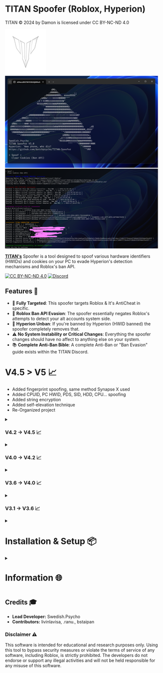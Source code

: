 # TITAN Spoofer (Roblox, Hyperion)

TITAN © 2024 by Damon is licensed under CC BY-NC-ND 4.0

![TITAN Spoofer](./Images/TITAN%20(Custom).png)
![TITAN Spoofer](./Images/STRIKE.png)
![TITAN Spoofer](./Images/V5.png)

**[TITAN's](https://discord.gg/yUWyvT9JyP)** Spoofer is a tool designed to spoof various hardware identifiers (HWIDs) and cookies on your PC to evade Hyperion's detection mechanisms and Roblox's ban API.

[![CC BY-NC-ND 4.0](https://img.shields.io/badge/License-CC%20BY--NC--ND%204.0-blue)](https://creativecommons.org/licenses/by-nc-nd/4.0/)
[![Discord](https://img.shields.io/badge/TITAN%201.5K%20Server%20Limit-7289DA?logo=discord&logoColor=white&label)](https://discord.gg/yUWyvT9JyP)

## Features 💎

- 🎯 **Fully Targeted**: This spoofer targets Roblox & It's AntiCheat in specific.
- 👤 **Roblox Ban API Evasion**: The spoofer essentially negates Roblox's attempts to detect your alt accounts system side.
- 🔐 **Hyperion Unban**: If you're banned by Hyperion (HWID banned) the spoofer completely removes that.
- ⚠️ **No System Instability or Critical Changes**: Everything the spoofer changes should have no affect to anything else on your system. 
- 📚 **Complete Anti-Ban Bible**: A complete Anti-Ban or "Ban Evasion" guide exists within the TITAN Discord.

# V4.5 > V5 📈

- Added fingerprint spoofing, same method Synapse X used
- Added CPUID, PC HWID, PDS, SID, HDD, CPU... spoofing
- Added string encryption
- Added self-elevation technique
- Re-Organized project

<details>
  <summary><h3>V4.2 -> V4.5 📈</h3></summary>

- Resolved issue where your Roblox mouse sense, volume & graphic settings would be changed after spoofing (Due to removal of GlobalXML) I've created a function to re-generate this post spoofing.
- Replaced NT Hook with Inlined
- Added more fallbacks
- Quality of Life

</details>

<details>
  <summary><h3>V4.0 -> V4.2 📈</h3></summary>

- Fixed errors where you'd have to install vcruntime or msvc dll's (C++ comp tools)
- Dynamically linked SQL3.dll (No need to keep it as an external file now)
- Removed SQL3.dll, no longer needed.

</details>

<details>
  <summary><h3>V3.6 -> V4.0 📈</h3></summary>

- Confirmed spoofer works as of banwave on 2024-08-23(23rd Aug, 2024)
- Completely resolved all MAC spoofing issues & bugs
- Changed to use Windows Instrumentals for MAC spoofing
- Changed the way the CLI handles logs
- Refactored Project Layout & Solution
- Removed useless functionality (SigFucker Mem)

</details>

<details>
  <summary><h3>V3.1 -> V3.6 📈</h3></summary>

- Added Headless version (No UI, just run to spoof, can be put in startup)
- Added targeted Browser Cookie Cleaning (Option on UI version, not included in Headless)
- Added backup for this in case `SQL3.dll` fails or dynamic linking fails `(Python/CookieCacheCleaner.py)`
- Added DebugProtect from Roblox
- Added useful logging
- Added fallbacks depending on spoofs
- Fixed E-DID spoofing
- Fixed WMIC initialization
- Removed useless registry spoofs
- Fixed rare buffer overflow 
- Removed restoration logic (Annoying to maintain, nobody uses it)

</details>

<details>
  <summary><h1>Installation & Setup 📦</h3></summary>

If you prefer not to compile the code yourself, you can download the exe's (Binaries) from **[TITAN's Discord](https://discord.gg/yUWyvT9JyP)**. Otherwise, follow the guide below.

1. **Clone the repository:**

    ```sh
    git clone https://github.com/dutchpsycho/TITAN-Spoofer.git
    cd TITAN-Spoofer
    ```

2. **Open the Solution File (.sln):**

   - Launch Visual Studio (The purple one, not blue)
   - Navigate to the directory where the repository was cloned.
   - Open the `TITAN Spoofer.sln` file.

3. **Configure Build Settings:**

   - Ensure that the build configuration is set to `Release` mode.
   - Select the appropriate platform (`x64`).

4. **Build the Project:**

   - Click on `Build > Build Solution` in the Visual Studio menu.
   - The compiled binaries will be located in the `/x64/Release` directory.

</details>

<details>
  <summary><h1>Information 🌐</h3></summary>

Hyperion is Roblox's Anti-Tamper owned by Byfron. Roblox owns Byfron.

1. **TITAN_Spoofer.exe:**
   - Includes a Command Line Interface (CLI) navigated by arrow keys.
   - Provides an option to clear your Roblox cookie cache.
   - Use this executable if you need CLI functionality.

2. **HEADLESS_TITAN_Spoofer.exe:**
   - Does not include the CLI.
   - Does not CacheClear
   - Acts the same as the "Spoof" command in `TITAN_Spoofer.exe`.
   - Controlled by the `#define HEADLESS` directive in `Master.cpp`.

3. **Cache Cleaner:**
   - If the cache cleaner in `TITAN_Spoofer.exe` is not working, use `Python/CookieCacheCleaner.py` to clear the Roblox cookie cache.

4. **Spoofing on Startup:**
   - Press `Windows + R`, type `shell:startup`, and press Enter.
   - Create a shortcut to `HEADLESS_TITAN_Spoofer.exe` in the startup folder, or drag the `.exe` file there.
   - Note: This method does not work for `TITAN_Spoofer.exe` (CLI version).

</details>

## Credits 🎓

- **Lead Developer:** Swedish.Psycho
- **Contributors:** livinlavisa, .ranu., bstaipan

### Disclaimer ⚠️

This software is intended for educational and research purposes only. Using this tool to bypass security measures or violate the terms of service of any software, including Roblox, is strictly prohibited. The developers do not endorse or support any illegal activities and will not be held responsible for any misuse of this software.
